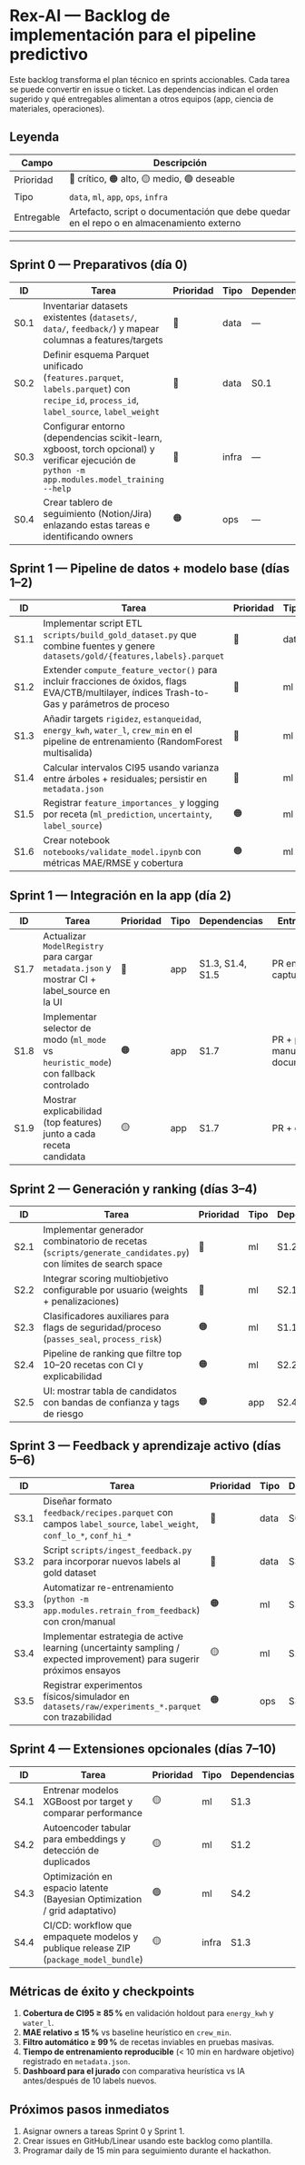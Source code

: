 # Rex-AI — Backlog de implementación para el pipeline predictivo

Este backlog transforma el plan técnico en sprints accionables. Cada tarea se puede convertir en issue o ticket. Las dependencias indican el orden sugerido y qué entregables alimentan a otros equipos (app, ciencia de materiales, operaciones).

## Leyenda

| Campo | Descripción |
| --- | --- |
| Prioridad | 🔴 crítico, 🟠 alto, 🟡 medio, 🟢 deseable |
| Tipo | `data`, `ml`, `app`, `ops`, `infra` |
| Entregable | Artefacto, script o documentación que debe quedar en el repo o en almacenamiento externo |

---

## Sprint 0 — Preparativos (día 0)

| ID | Tarea | Prioridad | Tipo | Dependencias | Entregable |
| --- | --- | --- | --- | --- | --- |
| S0.1 | Inventariar datasets existentes (`datasets/`, `data/`, `feedback/`) y mapear columnas a features/targets | 🔴 | data | — | `docs/data_inventory.md` |
| S0.2 | Definir esquema Parquet unificado (`features.parquet`, `labels.parquet`) con `recipe_id`, `process_id`, `label_source`, `label_weight` | 🔴 | data | S0.1 | `datasets/schema.yaml` |
| S0.3 | Configurar entorno (dependencias scikit-learn, xgboost, torch opcional) y verificar ejecución de `python -m app.modules.model_training --help` | 🔴 | infra | — | Log de instalación + `requirements-lock.txt` opcional |
| S0.4 | Crear tablero de seguimiento (Notion/Jira) enlazando estas tareas e identificando owners | 🟠 | ops | — | URL del tablero |

## Sprint 1 — Pipeline de datos + modelo base (días 1–2)

| ID | Tarea | Prioridad | Tipo | Dependencias | Entregable |
| --- | --- | --- | --- | --- | --- |
| S1.1 | Implementar script ETL `scripts/build_gold_dataset.py` que combine fuentes y genere `datasets/gold/{features,labels}.parquet` | 🔴 | data | S0.2 | Script + Parquet de muestra |
| S1.2 | Extender `compute_feature_vector()` para incluir fracciones de óxidos, flags EVA/CTB/multilayer, índices Trash-to-Gas y parámetros de proceso | 🔴 | ml | S1.1 | PR con cambios + pruebas unitarias |
| S1.3 | Añadir targets `rigidez`, `estanqueidad`, `energy_kwh`, `water_l`, `crew_min` en el pipeline de entrenamiento (RandomForest multisalida) | 🔴 | ml | S1.1 | `data/models/rexai_regressor.joblib`, `metadata.json` |
| S1.4 | Calcular intervalos CI95 usando varianza entre árboles + residuales; persistir en `metadata.json` | 🔴 | ml | S1.3 | Campos `confidence_interval` por target |
| S1.5 | Registrar `feature_importances_` y logging por receta (`ml_prediction`, `uncertainty`, `label_source`) | 🟠 | ml | S1.3 | Actualización en `app/modules/model_registry.py` |
| S1.6 | Crear notebook `notebooks/validate_model.ipynb` con métricas MAE/RMSE y cobertura | 🟠 | ml | S1.3 | Notebook con gráficos guardados |

## Sprint 1 — Integración en la app (día 2)

| ID | Tarea | Prioridad | Tipo | Dependencias | Entregable |
| --- | --- | --- | --- | --- | --- |
| S1.7 | Actualizar `ModelRegistry` para cargar `metadata.json` y mostrar CI + label_source en la UI | 🔴 | app | S1.3, S1.4, S1.5 | PR en `app/` + capturas UI |
| S1.8 | Implementar selector de modo (`ml_mode` vs `heuristic_mode`) con fallback controlado | 🟠 | app | S1.7 | PR + prueba manual documentada |
| S1.9 | Mostrar explicabilidad (top features) junto a cada receta candidata | 🟡 | app | S1.7 | PR + captura |

## Sprint 2 — Generación y ranking (días 3–4)

| ID | Tarea | Prioridad | Tipo | Dependencias | Entregable |
| --- | --- | --- | --- | --- | --- |
| S2.1 | Implementar generador combinatorio de recetas (`scripts/generate_candidates.py`) con límites de search space | 🔴 | ml | S1.2 | Script + JSON de candidatos |
| S2.2 | Integrar scoring multiobjetivo configurable por usuario (weights + penalizaciones) | 🔴 | ml | S2.1 | Función `score_recipe()` con tests |
| S2.3 | Clasificadores auxiliares para flags de seguridad/proceso (`passes_seal`, `process_risk`) | 🟠 | ml | S1.1 | Modelos guardados + métricas |
| S2.4 | Pipeline de ranking que filtre top 10–20 recetas con CI y explicabilidad | 🟠 | ml | S2.2, S2.3 | `scripts/rank_candidates.py` |
| S2.5 | UI: mostrar tabla de candidatos con bandas de confianza y tags de riesgo | 🟠 | app | S2.4 | PR + captura |

## Sprint 3 — Feedback y aprendizaje activo (días 5–6)

| ID | Tarea | Prioridad | Tipo | Dependencias | Entregable |
| --- | --- | --- | --- | --- | --- |
| S3.1 | Diseñar formato `feedback/recipes.parquet` con campos `label_source`, `label_weight`, `conf_lo_*`, `conf_hi_*` | 🔴 | data | S0.2 | Esquema + ejemplo |
| S3.2 | Script `scripts/ingest_feedback.py` para incorporar nuevos labels al gold dataset | 🔴 | data | S3.1, S1.1 | Script + test |
| S3.3 | Automatizar re-entrenamiento (`python -m app.modules.retrain_from_feedback`) con cron/manual | 🟠 | ml | S3.2 | Job o documentación |
| S3.4 | Implementar estrategia de active learning (uncertainty sampling / expected improvement) para sugerir próximos ensayos | 🟡 | ml | S2.4 | Módulo `app/modules/active_learning.py` |
| S3.5 | Registrar experimentos físicos/simulador en `datasets/raw/experiments_*.parquet` con trazabilidad | 🟠 | ops | S3.1 | Guía operativa |

## Sprint 4 — Extensiones opcionales (días 7–10)

| ID | Tarea | Prioridad | Tipo | Dependencias | Entregable |
| --- | --- | --- | --- | --- | --- |
| S4.1 | Entrenar modelos XGBoost por target y comparar performance | 🟡 | ml | S1.3 | Resultados en notebook + modelos |
| S4.2 | Autoencoder tabular para embeddings y detección de duplicados | 🟡 | ml | S1.2 | `autoencoder.pt`, documentación |
| S4.3 | Optimización en espacio latente (Bayesian Optimization / grid adaptativo) | 🟢 | ml | S4.2 | Script `optimize_latent.py` |
| S4.4 | CI/CD: workflow que empaquete modelos y publique release ZIP (`package_model_bundle`) | 🟡 | infra | S1.3 | Archivo YAML de pipeline |

## Métricas de éxito y checkpoints

1. **Cobertura de CI95 ≥ 85 %** en validación holdout para `energy_kwh` y `water_l`.
2. **MAE relativo ≤ 15 %** vs baseline heurístico en `crew_min`.
3. **Filtro automático ≥ 99 %** de recetas inviables en pruebas masivas.
4. **Tiempo de entrenamiento reproducible** (< 10 min en hardware objetivo) registrado en `metadata.json`.
5. **Dashboard para el jurado** con comparativa heurística vs IA antes/después de 10 labels nuevos.

## Próximos pasos inmediatos

1. Asignar owners a tareas Sprint 0 y Sprint 1.
2. Crear issues en GitHub/Linear usando este backlog como plantilla.
3. Programar daily de 15 min para seguimiento durante el hackathon.
